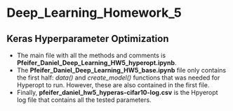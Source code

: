 # Deep_Learning_Homework_5
## Keras Hyperparameter Optimization

- The main file with all the methods and comments is **Pfeifer_Daniel_Deep_Learning_HW5_hyperopt.ipynb**.
- The **Pfeifer_Daniel_Deep_Learning_HW5_base.ipynb** file only contains the first half: *data()* and *create_model()* functions that was needed for Hyperopt to run. However, these are also contained in the first file.
- Finally, **pfeifer_daniel_hw5_hyperas-cifar10-log.csv** is the Hpyeropt log file that contains all the tested parameters.
